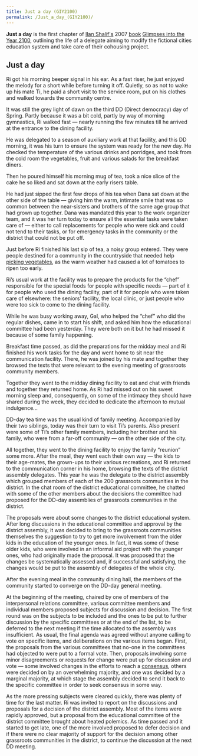 ```yaml
---
title: Just a day (GIY2100)
permalink: /Just_a_day_(GIY2100)/
---
```


**Just a day** is the first chapter of [Ilan
Shalif's](Ilan_Shalif.md "wikilink") 2007
[book](List_of_Libertarian_Socialist_Books.md "wikilink") [Glimpses into
the Year 2100](Glimpses_into_the_Year_2100_(Book).md "wikilink"), outlining
the life of a delegate aiming to modify the fictional cities education
system and take care of their cohousing project.

## Just a day

Ri got his morning beeper signal in his ear. As a fast riser, he just
enjoyed the melody for a short while before turning it off. Quietly, so
as not to wake up his mate Ti, he paid a short visit to the service
room, put on his clothes and walked towards the community centre.

It was still the grey light of dawn on the third DD (Direct democracy)
day of Spring. Partly because it was a bit cold, partly by way of
morning gymnastics, Ri walked fast — nearly running the few minutes till
he arrived at the entrance to the dining facility.

He was delegated to a season of auxiliary work at that facility, and
this DD morning, it was his turn to ensure the system was ready for the
new day. He checked the temperature of the various drinks and porridges,
and took from the cold room the vegetables, fruit and various salads for
the breakfast diners.

Then he poured himself his morning mug of tea, took a nice slice of the
cake he so liked and sat down at the early risers table.

He had just sipped the first few drops of his tea when Dana sat down at
the other side of the table — giving him the warm, intimate smile that
was so common between the near-sisters and brothers of the same age
group that had grown up together. Dana was mandated this year to the
work organizer team, and it was her turn today to ensure all the
essential tasks were taken care of — either to call replacements for
people who were sick and could not tend to their tasks, or for emergency
tasks in the community or the district that could not be put off.

Just before Ri finished his last sip of tea, a noisy group entered. They
were people destined for a community in the countryside that needed help
[picking vegetables](Agriculture.md "wikilink"), as the warm weather had
caused a lot of tomatoes to ripen too early.

Ri’s usual work at the facility was to prepare the products for the
“chef” responsible for the special foods for people with specific needs
— part of it for people who used the dining facility, part of it for
people who were taken care of elsewhere: the seniors’ facility, the
local clinic, or just people who were too sick to come to the dining
facility.

While he was busy working away, Gal, who helped the “chef” who did the
regular dishes, came in to start his shift, and asked him how the
educational committee had been yesterday. They were both on it but he
had missed it because of some family happening.

Breakfast time passed, as did the preparations for the midday meal and
Ri finished his work tasks for the day and went home to sit near the
communication facility. There, he was joined by his mate and together
they browsed the texts that were relevant to the evening meeting of
grassroots community members.

Together they went to the midday dining facility to eat and chat with
friends and together they returned home. As Ri had missed out on his
sweet morning sleep and, consequently, on some of the intimacy they
should have shared during the week, they decided to dedicate the
afternoon to mutual indulgence...

DD-day tea time was the usual kind of family meeting. Accompanied by
their two siblings, today was their turn to visit Ti’s parents. Also
present were some of Ti’s other family members, including her brother
and his family, who were from a far-off community — on the other side of
the city.

All together, they went to the dining facility to enjoy the family
“reunion” some more. After the meal, they went each their own way — the
kids to their age-mates, the grown-ups to their various recreations, and
Ri returned to the communication corner in his home, browsing the texts
of the district assembly delegates. This year he was the delegate to the
district assembly which grouped members of each of the 200 grassroots
communities in the district. In the chat room of the district
educational committee, he chatted with some of the other members about
the decisions the committee had proposed for the DD-day assemblies of
grassroots communities in the district.

The proposals were about some changes to the district educational
system. After long discussions in the educational committee and approval
by the district assembly, it was decided to bring to the grassroots
communities themselves the suggestion to try to get more involvement
from the older kids in the education of the younger ones. In fact, it
was some of these older kids, who were involved in an informal aid
project with the younger ones, who had originally made the proposal. It
was proposed that the changes be systematically assessed and, if
successful and satisfying, the changes would be put to the assembly of
delegates of the whole city.

After the evening meal in the community dining hall, the members of the
community started to converge on the DD-day general meeting.

At the beginning of the meeting, chaired by one of members of the
interpersonal relations committee, various committee members and
individual members proposed subjects for discussion and decision. The
first round was on the subjects to be included and the ones to be put to
further discussion by the specific committees or at the end of the list,
to be deferred to the next meeting if the time allocated to the assembly
was insufficient. As usual, the final agenda was agreed without anyone
calling to vote on specific items, and deliberations on the various
items began. First, the proposals from the various committees that
no-one in the committees had objected to were put to a formal vote.
Then, proposals involving some minor disagreements or requests for
change were put up for discussion and vote — some involved changes in
the efforts to reach a [consensus](consensus.md "wikilink"), others were
decided on by an overwhelming majority, and one was decided by a
marginal majority, at which stage the assembly decided to send it back
to the specific committee in order to seek consensus in some way.

As the more pressing subjects were cleared quickly, there was plenty of
time for the last matter. Ri was invited to report on the discussions
and proposals for a decision of the district assembly. Most of the items
were rapidly approved, but a proposal from the educational committee of
the district committee brought about heated polemics. As time passed and
it started to get late, one of the more involved proposed to defer
decision and if there were no clear majority of support for the decision
among other grassroots communities in the district, to continue the
discussion at the next DD meeting.
